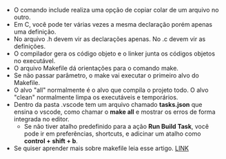 - O comando include realiza uma opção de copiar colar de um arquivo no outro.
- Em C, você pode ter várias vezes a mesma declaração porém apenas uma definição.
- No arquivo .h devem vir as declarações apenas. No .c devem vir as definições.
- O compilador gera os código objeto e o linker junta os códigos objetos no executável.
- O arquivo Makefile dá orientações para o comando make.
- Se não passar parâmetro, o make vai executar o primeiro alvo do Makefile.
- O alvo "all" normalmente é o alvo que compila o projeto todo. O alvo "clean" normalmente limpa os executáveis e temporários.
- Dentro da pasta .vscode tem um arquivo chamado **tasks.json** que ensina o vscode, como chamar o **make all** e mostrar os erros de forma integrada no editor.
    - Se não tiver atalho predefinido para a ação **Run Build Task**, você pode ir em preferências, shortcuts, e adicinar um atalho como **control + shift + b**.
- Se quiser aprender mais sobre makefile leia esse artigo. [LINK](https://www.embarcados.com.br/introducao-ao-makefile/)

